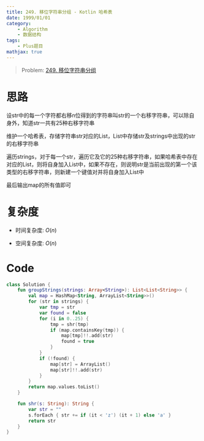 ```yaml
---
title: 249. 移位字符串分组 - Kotlin 哈希表
date: 1999/01/01
category: 
    - Algorithm
    - 数据结构
tags:
    - Plus题目
mathjax: true
---
```

> Problem: [249. 移位字符串分组](https://leetcode.cn/problems/group-shifted-strings/description/)

# 思路
设str中的每一个字符都右移n位得到的字符串叫str的一个右移字符串，可以除自身外，知道str一共有25种右移字符串

维护一个哈希表，存储字符串str对应的List，List中存储str及strings中出现的str的右移字符串

遍历strings，对于每一个str，遍历它及它的25种右移字符串，如果哈希表中存在对应的List，则将自身加入List中，如果不存在，则说明str是当前出现的第一个该类型的右移字符串，则新建一个键值对并将自身加入List中

最后输出map的所有值即可

# 复杂度
- 时间复杂度:  $O(n)$

- 空间复杂度:  $O(n)$

# Code
```Kotlin
class Solution {
    fun groupStrings(strings: Array<String>): List<List<String>> {
        val map = HashMap<String, ArrayList<String>>()
        for (str in strings) {
            var tmp = str
            var found = false
            for (i in 0..25) {
                tmp = shr(tmp)
                if (map.containsKey(tmp)) {
                    map[tmp]!!.add(str)
                    found = true
                }
            }
            if (!found) {
                map[str] = ArrayList()
                map[str]!!.add(str)
            }
        }
        return map.values.toList()
    }

    fun shr(s: String): String {
        var str = ""
        s.forEach { str += if (it < 'z') (it + 1) else 'a' }
        return str
    }
}
```
